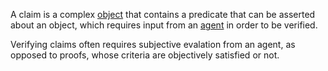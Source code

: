 A claim is a complex [object](object/README)  that contains a predicate that can be asserted about an object, which requires input from an [agent](agent.md) in order to be verified.

Verifying claims often requires subjective evalation from an agent, as opposed to proofs, whose criteria are objectively satisfied or not.

